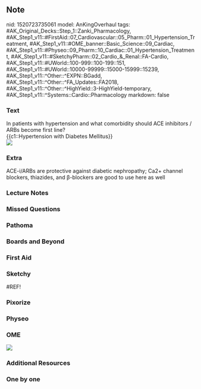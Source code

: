 ## Note
nid: 1520723735061
model: AnKingOverhaul
tags: #AK_Original_Decks::Step_1::Zanki_Pharmacology, #AK_Step1_v11::#FirstAid::07_Cardiovascular::05_Pharm::01_Hypertension_Treatment, #AK_Step1_v11::#OME_banner::Basic_Science::09_Cardiac, #AK_Step1_v11::#Physeo::09_Pharm::10_Cardiac::01_Hypertension_Treatment, #AK_Step1_v11::#SketchyPharm::02_Cardio_&_Renal::FA-Cardio, #AK_Step1_v11::#UWorld::100-999::100-199::151, #AK_Step1_v11::#UWorld::10000-99999::15000-15999::15239, #AK_Step1_v11::^Other::^EXPN::BGadd, #AK_Step1_v11::^Other::^FA_Updates::FA2018, #AK_Step1_v11::^Other::^HighYield::3-HighYield-temporary, #AK_Step1_v11::^Systems::Cardio::Pharmacology
markdown: false

### Text
<div>
  In patients with hypertension and what comorbidity should ACE
  inhibitors / ARBs become first line?
</div>
<div>
  <div>
    {{c1::Hypertension with Diabetes Mellitus}}
  </div>
  <div><img src="paste-394570055548929.jpg"></div>
</div>

### Extra
ACE-i/ARBs are protective against diabetic nephropathy; Ca2+ channel blockers, thiazides, and β-blockers are good to use here as well

### Lecture Notes


### Missed Questions


### Pathoma


### Boards and Beyond


### First Aid


### Sketchy
#REF!

### Pixorize


### Physeo


### OME
<div class="ome-widget">
  <a href="https://onlinemeded.org/spa/cardiac?ref=anki"><img src=
  "_OME_AnkiFlashcards_Topic_6.png"></a>
</div>

### Additional Resources


### One by one

